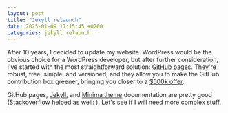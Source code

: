 ```yaml
---
layout: post
title: "Jekyll relaunch"
date: 2025-01-09 17:15:45 +0200
categories: jekyll relaunch
---
```


After 10 years, I decided to update my website. WordPress would be the obvious choice for a
WordPress developer, but after further consideration, I've started with the most straightforward
solution: [GitHub pages](https://docs.github.com/en/pages/quickstart). They're robust, free, simple,
and versioned, and they allow you to make the
GitHub contribution box greener, bringing you closer to a [$500k offer](https://www.reddit.com/r/jobs/comments/1hptjdq/hired_for_500k_without_interview/).

GitHub pages, [Jekyll](https://jekyllrb.com/),
and [Minima theme](https://github.com/jekyll/minima/tree/2.5-stable) documentation are pretty
good ([Stackoverflow](https://stackoverflow.com/questions/24369257/removing-jekyll-update-from-the-jekyll-urls)
helped as well: ). Let's see if I will need more complex stuff.
